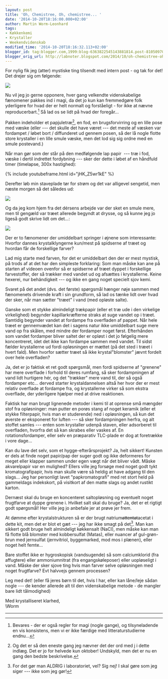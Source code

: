 ```yaml
---
layout: post
title: 'Oh, Chemistree, Oh, chemistree... '
date: '2014-10-20T18:16:00.000+02:00'
author: Martin Worm-Leonhard
tags:
- Køkkenkemi
- Krystaller
- Weekendvidenskab
modified_time: '2014-10-20T18:16:32.113+02:00'
blogger_id: tag:blogger.com,1999:blog-6363822545143881814.post-8105097044824996897
blogger_orig_url: http://labnoter.blogspot.com/2014/10/oh-chemistree-oh-chemistree.html
---
```


For nylig fik jeg (atter) mystiske ting tilsendt med intern post - og
tak for det!  
Det drejer sig om følgende:

[![]({{site.url}}/images/-xm_r9ESRuhQ/VEUp430ACHI/AAAAAAAACfE/xmDBF2I2Yxk/s1600/2014-10-19%2B23.25.54.jpg)]({{site.url}}/images/-xm_r9ESRuhQ/VEUp430ACHI/AAAAAAAACfE/xmDBF2I2Yxk/s1600/2014-10-19%2B23.25.54.jpg)

Nu vil jeg jo gerne opponere, hver gang velkendte videnskabelige
fænomener pakkes ind i magi, da det jo kun kan fremmedgøre folk
yderligere for hvad der er helt normalt og forståeligt - for ikke at
nævne reproducerbart.[^1]
Så lad os se lidt på hvad der foregår...

Pakken indeholder et papjuletræ[^2], en fod, en brugsforvirring og en
lille pose med væske (eller --- det skulle det have været --- det meste af væsken var
fordampet / løbet bort / diffunderet ud gennem posen, så der lå nogle
flotte store krystaller i en lille smule væske, men det lod sig sig
ordne med en smule postevand.)

Når man gør som der står på den medfølgende lap papir  --- træ i fod,
væske i dertil indrettet fordybning --- sker der dette i løbet af en
håndfuld timer (timelapse, 300x hastighed):

{% include youtubeframe.html id="jHK_Z5wr1kE" %}

Derefter løb min staveplade tør for strøm og det var alligevel sengetid,
men næste morgen så det således ud:

[![]({{site.url}}/images/-byR53gO5aVs/VEUsK-azlII/AAAAAAAACfQ/Yt85oaQ4WR4/s1600/2014-10-20%2B08.54.03.jpg)]({{site.url}}/images/-byR53gO5aVs/VEUsK-azlII/AAAAAAAACfQ/Yt85oaQ4WR4/s1600/2014-10-20%2B08.54.03.jpg)

Og da jeg kom hjem fra det dérsens arbejde var der sket en smule mere,
men til gengæld var træet allerede begyndt at drysse, og så kunne jeg jo
ligeså godt skrive lidt om det...:

[![]({{site.url}}/images/-vXD-nEO4h5Y/VEUsb4leyMI/AAAAAAAACfY/5eA9rbtrh34/s1600/2014-10-20%2B16.54.26.jpg)]({{site.url}}/images/-vXD-nEO4h5Y/VEUsb4leyMI/AAAAAAAACfY/5eA9rbtrh34/s1600/2014-10-20%2B16.54.26.jpg)

Der er to fænomener der umiddelbart springer i øjnene som interessante:
Hvorfor dannes krystalklyngerne kun/mest på spidserne af træet og
hvordan får de forskellige farver?

Lad mig starte med farven, for det er umiddelbart den der er mest
mystisk, på trods af at det har den simpleste forklaring: Som man måske
kan ane på starten af videoen ovenfor så er spidserne af træet dyppet i
forskellige farvestoffer, der så trækker med vandet ud og afsættes i
krystallerne. Keine hexerei, nur behändigkeit --- og ikke en gang noget
specielt sjov kemi.

Svaret på det andet (dvs. det første) spørgsmål hænger nøje sammen med
fænomenets drivende kraft i sin grundform, så lad os tænke lidt over
hvad der sker, når man sætter "træet" i vand (med opløste salte).

Ganske som et stykke almindeligt trækpapir (eller et træ ude i den
virkelige virkelighed) begynder kapillarkræfterne straks at suge vandet
op i træet. Samtidig begynder vandet at fordampe fra overfladen af
pappet. Når hele træet er gennemvædet kan det i sagens natur ikke
umiddelbart suge mere vand op fra skålen, med mindre der fordamper noget
først. Efterhånden som vandet fordamper bliver saltet der er opløst i
det jo følgelig mere koncentreret, idet det ikke kan fordampe sammen med
vandet. Til sidst fælder krystallerne ud fordi opløsningen er mættet (på
det sted i træet i hvert fald). Men hvorfor sætter træet så ikke
krystal"blomster" jævnt fordelt over hele overfladen?

Ja, det er jo faktisk et ret godt spørgsmål, men fordi spidserne af
"grenene" har mere overflade i forhold til deres rumfang, så sker
fordampningen af vand lidt hurtigere hér, og det "trækker" mere vand
til, der så også fordamper etc... derved starter krystaldannelsen altså
her hvor der er mest relativ overflade at fordampe fra, og krystallerne
virker så som ekstra overflade, der yderligere hjælper med at drive
reaktionen.

Faktisk har man brugt lignenede metoder i kemi til at oprense små
mængder stof fra opløsninger: man putter en porøs stang af noget keramik
(eller et stykke filterpapir, hvis man er studerende) ned i opløsningen,
så kun det øverste er eksponeret for luften --- så sker fordampningen
herfra, og alt stoffet samles --- enten som krystaller udenpå staven,
eller adsorberet til overfladen, hvorfra det så kan skrabes eller vaskes
af. En rotationsfordamper, eller selv en præparativ TLC-plade er dog at
foretrække i vore dage...

Kan du lave det selv, som et hygge-efterårsprojekt? Ja, helt sikkert!
Kunsten er dels at finde noget papir/pap der suger godt og ikke
deformeres for meget eller klapper sammen under egen vægt når det bliver
vådt. Måske akvarelpapir var en mulighed? Ellers ville jeg forsøge med
noget godt tykt kromatografipapir, hvis man skulle være så heldig at
have adgang til den slags... Jeg har personligt lavet "papkromatografi"
med ret stort held på gammeldags indekskort, på visitkort af den matte
slags og andet rustikt karton.

Dernæst skal du bruge en koncenteret saltopløsning og eventuelt noget
frugtfarve at dyppe grenene i. Hvilket salt skal du bruge? Ja, det er et
rigtigt godt spørgsmål! Her ville jeg jo anbefale jer at prøve jer frem.

At dømme efter krystalstrukturen så er der brugt
natrium~~attentat~~acetat i dette kit, men det er blot et gæt --- jeg har
ikke smagt på det[^3]. Man kan sikkert godt bruge helt almindeligt
køkkensalt (NaCl), men måske kan man få flotte blå blomster med
kobbersulfat (Matas), eller nuancer af gul-grøn-brun med jernsulfat
(jernvitriol, byggemarked, mod mos i plænen), eller noget helt femte...

Bare stoffet ikke er hygroskopisk (vandsugende) så som calciumklorid
(fra affugtere) eller ammoniumnitrat (fra engangskøleposer) eller
uopløseligt i vand.
Måske der sker sjove ting hvis man farver selve opløsningen med noget
frugtfarve? Evt halvvejs gennem processen?

Leg med det! (eller få jeres børn til det, hvis I har, eller kan
låne/leje sådan nogle --- de kender allerede alt til den videnskabelige
metode - de mangler bare lidt tålmodighed)

Med krystalliseret klarhed,  
\\Worm

------------------------------------------------------------------------

[^1]: Bevares - der er også regler for magi (nogle gange), og
    tilsyneladende en vis konsistens, men vi er ikke færdige med
    litteraturstudierne endnu...

[^2]: Og det er så den eneste gang jeg nævner det der ord med j i dette
    indlæg. Det er jo for helvede kun oktober! Undskyld, men det er nu en
    gang den bedste beskrivelse.

[^3]: For det gør man ALDRIG i laboratoriet, vel? Sig nej! I skal gøre
    som jeg siger --- ikke som jeg gør!
